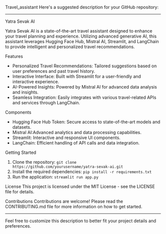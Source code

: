  Travel_assistant
Here's a suggested description for your GitHub repository:

---

Yatra Sevak AI

Yatra Sevak AI is a state-of-the-art travel assistant designed to enhance your travel planning and experience. Utilizing advanced generative AI, this assistant leverages Hugging Face Hub, Mistral AI, Streamlit, and LangChain to provide intelligent and personalized travel recommendations.

 Features
- Personalized Travel Recommendations: Tailored suggestions based on user preferences and past travel history.
- Interactive Interface: Built with Streamlit for a user-friendly and interactive experience.
- AI-Powered Insights: Powered by Mistral AI for advanced data analysis and insights.
- Seamless Integration: Easily integrates with various travel-related APIs and services through LangChain.

Components
- Hugging Face Hub Token: Secure access to state-of-the-art models and datasets.
- Mistral AI:Advanced analytics and data processing capabilities.
- Streamlit: Interactive and responsive UI components.
- LangChain: Efficient handling of API calls and data integration.

 Getting Started
1. Clone the repository: `git clone https://github.com/yourusername/yatra-sevak-ai.git`
2. Install the required dependencies: `pip install -r requirements.txt`
3. Run the application: `streamlit run app.py`

License
This project is licensed under the MIT License - see the LICENSE file for details.

Contributions
Contributions are welcome! Please read the CONTRIBUTING.md file for more information on how to get started.

---

Feel free to customize this description to better fit your project details and preferences.
